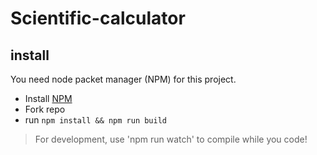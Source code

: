 # Scientific-calculator

## install
You need node packet manager (NPM) for this project.

* Install [NPM](https://www.npmjs.com/get-npm)
* Fork repo
* run `npm install && npm run build` 
> For development, use 'npm run watch' to compile while you code!
